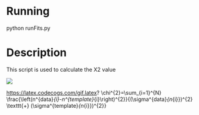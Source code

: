 Running
=======
python runFits.py


Description
===========
This script is used to calculate the X2 value 


<img src="https://render.githubusercontent.com/render/math?math=\chi^{2}=\sum_{i=1}^{N} \frac{\left(n^{data}_{i}-n^{template}_{i}\right)^{2}}{(\sigma^{data}_{n_{i}})^{2} \texttt{+} (\sigma^{template}_{n_{i}})^{2}}">

https://latex.codecogs.com/gif.latex? \chi^{2}=\sum_{i=1}^{N} \frac{\left(n^{data}_{i}-n^{template}_{i}\right)^{2}}{(\sigma^{data}_{n_{i}})^{2} \texttt{+} (\sigma^{template}_{n_{i}})^{2}}
